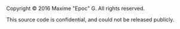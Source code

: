 Copyright © 2016 Maxime "Epoc" G. All rights reserved.

This source code is confidential, and could not be released publicly.